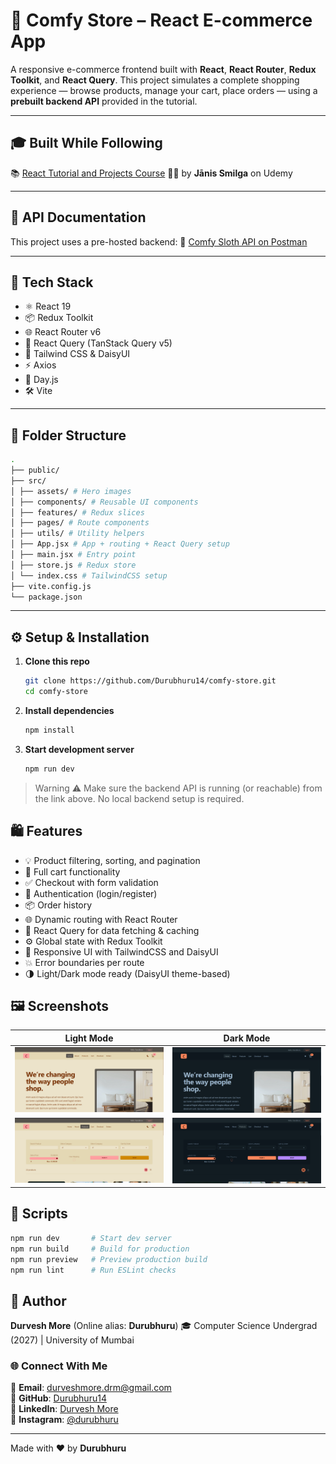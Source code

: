 # 🛒 Comfy Store – React E-commerce App

A responsive e-commerce frontend built with **React**, **React Router**, **Redux Toolkit**, and **React Query**. This project simulates a complete shopping experience — browse products, manage your cart, place orders — using a **prebuilt backend API** provided in the tutorial.

---

## 🎓 Built While Following

📚 [React Tutorial and Projects Course](https://www.udemy.com/course/react-tutorial-and-projects-course/)
👨‍🏫 by **Jānis Smilga** on Udemy

---

## 🔗 API Documentation

This project uses a pre-hosted backend:
📄 [Comfy Sloth API on Postman](https://documenter.getpostman.com/view/18152321/2s9Xy5KpTi)

---

## 🚀 Tech Stack

- ⚛️ React 19
- 📦 Redux Toolkit
- 🌐 React Router v6
- 🔁 React Query (TanStack Query v5)
- 💅 Tailwind CSS & DaisyUI
- ⚡ Axios
- 📆 Day.js
- 🛠 Vite

---

## 📁 Folder Structure

```bash
.
├── public/
├── src/
│ ├── assets/ # Hero images
│ ├── components/ # Reusable UI components
│ ├── features/ # Redux slices
│ ├── pages/ # Route components
│ ├── utils/ # Utility helpers
│ ├── App.jsx # App + routing + React Query setup
│ ├── main.jsx # Entry point
│ ├── store.js # Redux store
│ └── index.css # TailwindCSS setup
├── vite.config.js
└── package.json
```


---

## ⚙️ Setup & Installation

1. **Clone this repo**
   ```bash
   git clone https://github.com/Durubhuru14/comfy-store.git
   cd comfy-store
   ```

2. **Install dependencies**
    ```bash
    npm install
    ```

3. **Start development server**
    ```bash
    npm run dev
    ```
> Warning ⚠️
> Make sure the backend API is running (or reachable) from the link above. No local backend setup is required.

## 🛍️ Features
  - 💡 Product filtering, sorting, and pagination
  - 🛒 Full cart functionality
  - ✅ Checkout with form validation
  - 🔐 Authentication (login/register)
  - 📦 Order history
  - 🌐 Dynamic routing with React Router
  - 🔄 React Query for data fetching & caching
  - ⚙️ Global state with Redux Toolkit
  - 💅 Responsive UI with TailwindCSS and DaisyUI
  - 💥 Error boundaries per route
  - 🌗 Light/Dark mode ready (DaisyUI theme-based)

## 🖼️ Screenshots

| Light Mode                                     | Dark Mode                                    |
| ---------------------------------------------- | -------------------------------------------- |
| ![Light Mode](screenshots/light-home.png)      | ![Dark Mode](screenshots/dark-home.png)      |
| ![Light Mode Cart](screenshots/light-cart.png) | ![Dark Mode Cart](screenshots/dark-cart.png) |

## 🧪 Scripts

```bash
npm run dev       # Start dev server
npm run build     # Build for production
npm run preview   # Preview production build
npm run lint      # Run ESLint checks
```
## 🐣 Author

**Durvesh More** (Online alias: **Durubhuru**)
🎓 Computer Science Undergrad (2027) | University of Mumbai

### 🌐 Connect With Me

📧 **Email**: [durveshmore.drm@gmail.com](mailto:durveshmore.drm@gmail.com) \
🔗 **GitHub**: [Durubhuru14](https://github.com/Durubhuru14) \
💼 **LinkedIn**: [Durvesh More](https://www.linkedin.com/in/durvesh-more-1016ab282) \
📸 **Instagram**: [@durubhuru](https://www.instagram.com/durubhuru/)

---

Made with ❤️ by **Durubhuru**